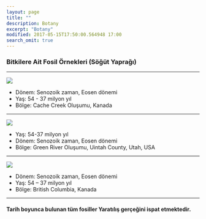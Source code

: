 ```yaml
---
layout: page
title: ""
description: Botany
excerpt: "Botany"
modified: 2017-05-15T17:50:00.564948 17:00
search_omit: true
---
```


###  Bitkilere Ait Fosil Örnekleri (Söğüt Yaprağı)

---------------------------------------
![]({{site.url}}/images//YA2_208_209_sogut_yapragi.jpg)

- Dönem: Senozoik zaman, Eosen dönemi
- Yaş: 54 - 37 milyon yıl
- Bölge: Cache Creek Oluşumu, Kanada

----------------------------------------
![]({{site.url}}/images//354-355-sogut-yapragi.jpg)

- Yaş: 54-37 milyon yıl
- Dönem: Senozoik zaman, Eosen dönemi
- Bölge: Green River Oluşumu, Uintah County, Utah, USA

----------------------------------------
![]({{site.url}}/images//YA2_326_327_bir_tur_sogut_yapragi.jpg)

- Dönem: Senozoik zaman, Eosen dönemi
- Yaş: 54 – 37 milyon yıl
- Bölge: British Columbia, Kanada

----------------------------------------
####  Tarih boyunca bulunan tüm fosiller Yaratılış gerçeğini ispat etmektedir.
